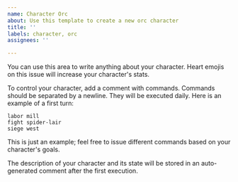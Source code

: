 ```yaml
---
name: Character Orc
about: Use this template to create a new orc character
title: ''
labels: character, orc
assignees: ''

---
```


You can use this area to write anything about your character. Heart emojis on this issue will increase your character's stats.

To control your character, add a comment with commands. Commands should be separated by a newline. They will be executed daily. Here is an example of a first turn:

```
labor mill
fight spider-lair
siege west
```

This is just an example; feel free to issue different commands based on your character's goals.

The description of your character and its state will be stored in an auto-generated comment after the first execution.
